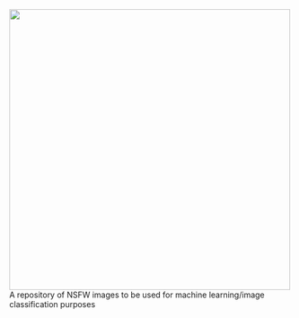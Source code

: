 <img src="https://raw.githubusercontent.com/d00ML0rDz/nsfw-image-urls/main/_art/nsfw-image-urls.png" width="500" />
A repository of NSFW images to be used for machine learning/image classification purposes
